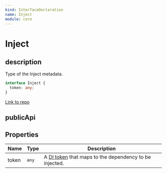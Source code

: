 ```yaml
---
kind: InterfaceDeclaration
name: Inject
module: core
---
```


# Inject

## description

Type of the Inject metadata.

```ts
interface Inject {
  token: any;
}
```

[Link to repo](https://github.com/timdeschryver/angular/blob/master/packages/core/src/di/metadata.ts#L45-L50)

## publicApi

## Properties

| Name  | Type  | Description                                                                       |
| ----- | ----- | --------------------------------------------------------------------------------- |
| token | `any` | A [DI token](guide/glossary#di-token) that maps to the dependency to be injected. |
